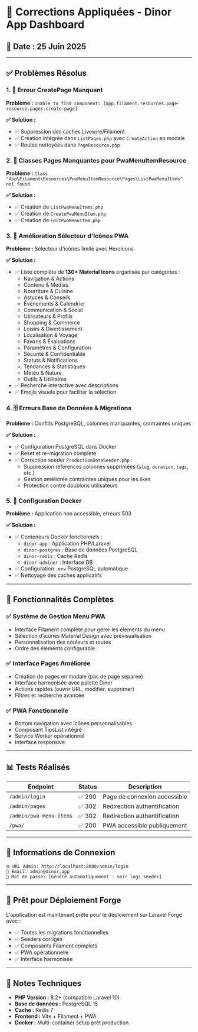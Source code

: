 # 🔧 Corrections Appliquées - Dinor App Dashboard

## 📅 Date : 25 Juin 2025

---

## ✅ **Problèmes Résolus**

### 1. 🚫 **Erreur CreatePage Manquant**
**Problème :** `Unable to find component: [app.filament.resources.page-resource.pages.create-page]`

**✅ Solution :**
- ✅ Suppression des caches Livewire/Filament
- ✅ Création intégrée dans `ListPages.php` avec `CreateAction` en modale
- ✅ Routes nettoyées dans `PageResource.php`

### 2. 🎯 **Classes Pages Manquantes pour PwaMenuItemResource**
**Problème :** `Class "App\Filament\Resources\PwaMenuItemResource\Pages\ListPwaMenuItems" not found`

**✅ Solution :**
- ✅ Création de `ListPwaMenuItems.php`
- ✅ Création de `CreatePwaMenuItem.php`  
- ✅ Création de `EditPwaMenuItem.php`

### 3. 🎨 **Amélioration Sélecteur d'Icônes PWA**
**Problème :** Sélecteur d'icônes limité avec Heroicons

**✅ Solution :**
- ✅ Liste complète de **130+ Material Icons** organisée par catégories :
  - Navigation & Actions
  - Contenu & Médias
  - Nourriture & Cuisine
  - Astuces & Conseils
  - Événements & Calendrier
  - Communication & Social
  - Utilisateurs & Profils
  - Shopping & Commerce
  - Loisirs & Divertissement
  - Localisation & Voyage
  - Favoris & Évaluations
  - Paramètres & Configuration
  - Sécurité & Confidentialité
  - Statuts & Notifications
  - Tendances & Statistiques
  - Météo & Nature
  - Outils & Utilitaires
- ✅ Recherche interactive avec descriptions
- ✅ Emojis visuels pour faciliter la sélection

### 4. 🗄️ **Erreurs Base de Données & Migrations**
**Problème :** Conflits PostgreSQL, colonnes manquantes, contraintes uniques

**✅ Solution :**
- ✅ Configuration PostgreSQL dans Docker
- ✅ Reset et re-migration complète
- ✅ Correction seeder `ProductionDataSeeder.php` :
  - Suppression références colonnes supprimées (`slug`, `duration`, `tags`, etc.)
  - Gestion améliorée contraintes uniques pour les likes
  - Protection contre doublons utilisateurs

### 5. 🐳 **Configuration Docker**
**Problème :** Application non accessible, erreurs 503

**✅ Solution :**
- ✅ Conteneurs Docker fonctionnels :
  - `dinor-app` : Application PHP/Laravel
  - `dinor-postgres` : Base de données PostgreSQL
  - `dinor-redis` : Cache Redis
  - `dinor-adminer` : Interface DB
- ✅ Configuration `.env` PostgreSQL automatique
- ✅ Nettoyage des caches applicatifs

---

## 🎯 **Fonctionnalités Complètes**

### ✅ **Système de Gestion Menu PWA**
- Interface Filament complète pour gérer les éléments du menu
- Sélection d'icônes Material Design avec prévisualisation
- Personnalisation des couleurs et routes
- Ordre des éléments configurable

### ✅ **Interface Pages Améliorée**  
- Création de pages en modale (pas de page séparée)
- Interface harmonisée avec palette Dinor
- Actions rapides (ouvrir URL, modifier, supprimer)
- Filtres et recherche avancée

### ✅ **PWA Fonctionnelle**
- Bottom navigation avec icônes personnalisables
- Composant TipsList intégré
- Service Worker opérationnel
- Interface responsive

---

## 📊 **Tests Réalisés**

| Endpoint | Status | Description |
|----------|--------|-------------|
| `/admin/login` | ✅ 200 | Page de connexion accessible |
| `/admin/pages` | ✅ 302 | Redirection authentification |
| `/admin/pwa-menu-items` | ✅ 302 | Redirection authentification |
| `/pwa/` | ✅ 200 | PWA accessible publiquement |

---

## 🔑 **Informations de Connexion**

```
🌐 URL Admin: http://localhost:8000/admin/login
📧 Email: admin@dinor.app
🔑 Mot de passe: [Généré automatiquement - voir logs seeder]
```

---

## 🚀 **Prêt pour Déploiement Forge**

L'application est maintenant prête pour le déploiement sur Laravel Forge avec :
- ✅ Toutes les migrations fonctionnelles
- ✅ Seeders corrigés  
- ✅ Composants Filament complets
- ✅ PWA opérationnelle
- ✅ Interface harmonisée

---

## 📝 **Notes Techniques**

- **PHP Version :** 8.2+ (compatible Laravel 10)
- **Base de données :** PostgreSQL 15
- **Cache :** Redis 7
- **Frontend :** Vite + Filament + PWA
- **Docker :** Multi-container setup prêt production 